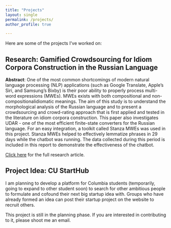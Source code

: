 ```yaml
---
title: "Projects"
layout: single
permalink: /projects/
author_profile: true

---
```


Here are some of the projects I've worked on:

## Research: Gamified Crowdsourcing for Idiom Corpora Construction in the Russian Language
**Abstract**: One of the most common shortcomings of modern natural language processing (NLP)
applications (such as Google Translate, Apple’s Siri, and Samsung’s Bixby) is their poor ability to properly process multi-word expressions (MWEs). MWEs exists with both compositional and non-compositionalidiomatic meanings. The aim of this study is to understand the morphological analysis of the Russian language and to present a crowdsourcing and crowd-rating approach that is first applied and tested in the literature on idiom corpora construction. This paper also investigates UDAR - one of the most efficient finite-state converters for the Russian language.
For an easy integration, a toolkit called Stanza MWEs was used in this project. Stanza MWEs helped to
effectively lemmatize phrases in 29 days while the chatbot was running. The data collected during this period is included in this report to demonstrate the effectiveness of the chatbot.

[Click here](/assets/research.pdf) for the full research article. 

## Project Idea: CU StartHub
I am planning to develop a platform for Columbia students (temporarily, going to expand to other student soon) to search for other ambitious people to formulate and cofound their next big startup idea with. Groups who have already formed an idea can post their startup project on the website to recruit others.

This project is still in the planning phase. If you are interested in contributing to it, please shoot me an email. 

